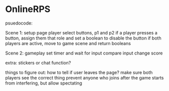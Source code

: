 # OnlineRPS

psuedocode: 

Scene 1: setup page
    player select buttons, p1 and p2
    if a player presses a button, assign them that role and set a boolean to disable the button
    if both players are active, move to game scene and return booleans

Scene 2: gameplay
    set timer and wait for input
    compare input
    change score

extra:
    stickers or chat function?

things to figure out:
    how to tell if user leaves the page?
    make sure both players see the correct thing
    prevent anyone who joins after the game starts from interfering, but allow spectating